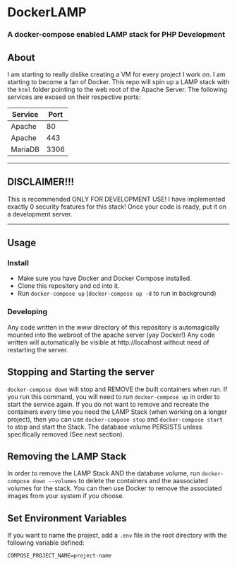 # DockerLAMP

### A docker-compose enabled LAMP stack for PHP Development

## About
I am starting to really dislike creating a VM for every project I work on. I am starting to become a fan of Docker. This repo will spin up a LAMP stack with the `html` folder pointing to the web root of the Apache Server. The following services are exosed on their respective ports:

| Service | Port |
| ------- | ---- |
| Apache  | 80   |
| Apache  | 443  |
| MariaDB | 3306 |

---

## DISCLAIMER!!!
This is recommended ONLY FOR DEVELOPMENT USE! I have implemented exactly 0 security features for this stack! Once your code is ready, put it on a development server.

---

## Usage

### Install
- Make sure you have Docker and Docker Compose installed.
- Clone this repository and cd into it.
- Run `docker-compose up` (`docker-compose up -d` to run in background)

### Developing
Any code written in the www directory of this repository is automagically mounted into the webroot of the apache server (yay Docker!) Any code written will automatically be visible at http://localhost without need of restarting the server.

## Stopping and Starting the server
`docker-compose down` will stop and REMOVE the built containers when run. If you run this command, you will need to run `docker-compose up` in order to start the service again. If you do not want to remove and recreate the containers every time you need the LAMP Stack (when working on a longer project), then you can use `docker-compose stop` and `docker-compose start`  to stop and start the Stack. The database volume PERSISTS unless specifically removed (See next section).

## Removing the LAMP Stack
In order to remove the LAMP Stack AND the database volume, run `docker-compose down --volumes` to delete the containers and the aassociated volumes for the stack. You can then use Docker to remove the associated images from your system if you choose.

## Set Environment Variables
If you want to name the project, add a `.env` file in the root directory with the following variable defined:

```env
COMPOSE_PROJECT_NAME=project-name
```
